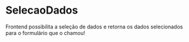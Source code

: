 # SelecaoDados
Frontend possibilita a seleção de dados e retorna os dados selecionados para o formulário que o chamou!
